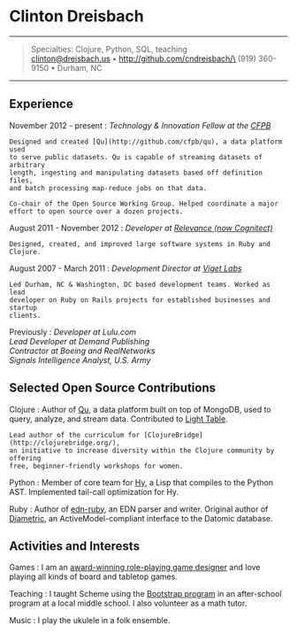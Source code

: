 Clinton Dreisbach
==================

----

>  Specialties: Clojure, Python, SQL, teaching\
>  <clinton@dreisbach.us> • http://github.com/cndreisbach/\
>  (919) 360-9150 • Durham, NC

----

Experience
-----------

November 2012 - present
:   *Technology & Innovation Fellow at the [CFPB](http://consumerfinance.gov)*

    Designed and created [Qu](http://github.com/cfpb/qu), a data platform used
    to serve public datasets. Qu is capable of streaming datasets of arbitrary
    length, ingesting and manipulating datasets based off definition files,
    and batch processing map-reduce jobs on that data.

    Co-chair of the Open Source Working Group. Helped coordinate a major
    effort to open source over a dozen projects.

August 2011 - November 2012
:   *Developer at [Relevance (now Cognitect)](http://cognitect.com/)*

    Designed, created, and improved large software systems in Ruby and Clojure.

August 2007 - March 2011
:   *Development Director at [Viget Labs](http://viget.com/)*

    Led Durham, NC & Washington, DC based development teams. Worked as lead 
    developer on Ruby on Rails projects for established businesses and startup 
    clients.

Previously
:   *Developer at Lulu.com* \
    *Lead Developer at Demand Publishing* \
    *Contractor at Boeing and RealNetworks* \
    *Signals Intelligence Analyst, U.S. Army*


Selected Open Source Contributions
----------------------------------

Clojure
:   Author of [Qu](http://github.com/cfpb/qu), a data platform built on top 
    of MongoDB, used to query, analyze, and stream data. Contributed to
    [Light Table](http://lighttable.com/).

    Lead author of the curriculum for [ClojureBridge](http://clojurebridge.org/),
    an initiative to increase diversity within the Clojure community by offering 
    free, beginner-friendly workshops for women.

Python
:   Member of core team for [Hy](http://hylang.org/), a Lisp that compiles
    to the Python AST. Implemented tail-call optimization for Hy.

Ruby
:   Author of [edn-ruby](https://github.com/relevance/edn-ruby), an EDN parser
    and writer. Original author of 
    [Diametric](https://github.com/relevance/diametric), an 
    ActiveModel-compliant interface to the Datomic database.


Activities and Interests
------------------------

Games
:   I am an [award-winning role-playing game designer](http://crngames.com/the_shadow_of_yesterday/)
    and love playing all kinds of board and tabletop games.

Teaching
:   I taught Scheme using the [Bootstrap program](http://bootstrapworld.org)
    in an after-school program at a local middle school. I also volunteer as
    a math tutor.

Music
:   I play the ukulele in a folk ensemble.